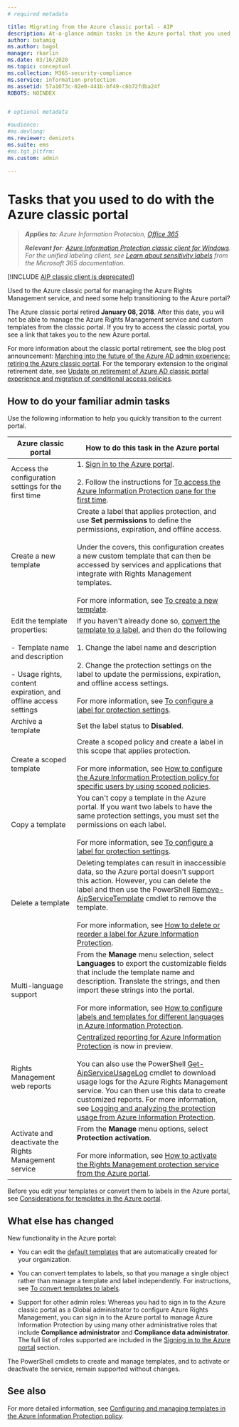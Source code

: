 ```yaml
---
# required metadata

title: Migrating from the Azure classic portal - AIP
description: At-a-glance admin tasks in the Azure portal that you used to do in the Azure classic portal
author: batamig
ms.author: bagol
manager: rkarlin
ms.date: 03/16/2020
ms.topic: conceptual
ms.collection: M365-security-compliance
ms.service: information-protection
ms.assetid: 57a1073c-02e0-441b-bf49-c6b72fdba24f
ROBOTS: NOINDEX


# optional metadata

#audience:
#ms.devlang:
ms.reviewer: demizets
ms.suite: ems
#ms.tgt_pltfrm:
ms.custom: admin

---
```



# Tasks that you used to do with the Azure classic portal

>***Applies to**: Azure Information Protection, [Office 365](https://download.microsoft.com/download/E/C/F/ECF42E71-4EC0-48FF-AA00-577AC14D5B5C/Azure_Information_Protection_licensing_datasheet_EN-US.pdf)*
>
>***Relevant for**: [Azure Information Protection classic client for Windows](faqs.md#whats-the-difference-between-the-azure-information-protection-classic-and-unified-labeling-clients). For the unified labeling client, see [Learn about sensitivity labels](/microsoft-365/compliance/sensitivity-labels) from the Microsoft 365 documentation.*

[!INCLUDE [AIP classic client is deprecated](includes/classic-client-deprecation.md)]
>

Used to the Azure classic portal for managing the Azure Rights Management service, and need some help transitioning to the Azure portal?

The Azure classic portal retired **January 08, 2018**. After this date, you will not be able to manage the Azure Rights Management service and custom templates from the classic portal. If you try to access the classic portal, you see a link that takes you to the new Azure portal.

For more information about the classic portal retirement, see the blog post announcement: [Marching into the future of the Azure AD admin experience: retiring the Azure classic portal](https://cloudblogs.microsoft.com/enterprisemobility/2017/09/18/marching-into-the-future-of-the-azure-ad-admin-experience-retiring-the-azure-classic-portal/). For the temporary extension to the original retirement date, see [Update on retirement of Azure AD classic portal experience and migration of conditional access policies](https://cloudblogs.microsoft.com/enterprisemobility/2017/11/29/update-on-retirement-of-azure-ad-classic-portal-experience-and-migration-of-conditional-access-policies/).

## How to do your familiar admin tasks

Use the following information to help you quickly transition to the current portal.

|Azure classic portal|How to do this task in the Azure portal
|-----------|--------------------|
|Access the configuration settings for the first time|1. [Sign in to the Azure portal](configure-policy.md#signing-in-to-the-azure-portal).<br /><br />2. Follow the instructions for [To access the Azure Information Protection pane for the first time](configure-policy.md#to-access-the-azure-information-protection-pane-for-the-first-time).
|Create a new template|Create a label that applies protection, and use **Set permissions** to define the permissions, expiration, and offline access. <br /><br />Under the covers, this configuration creates a new custom template that can then be accessed by services and applications that integrate with Rights Management templates.<br /><br />For more information, see [To create a new template](configure-policy-templates.md#to-create-a-new-template).
|Edit the template properties: <br /><br />- Template name and description<br /><br />- Usage rights, content expiration, and offline access settings|If you haven't already done so, [convert the template to a label](configure-policy-templates.md#to-convert-templates-to-labels), and then do the following<br /><br />1. Change the label name and description<br /><br />2. Change the protection settings on the label to update the permissions, expiration, and offline access settings.<br /><br />For more information, see [To configure a label for protection settings](configure-policy-protection.md#to-configure-a-label-for-protection-settings).
|Archive a template|Set the label status to **Disabled**.
|Create a scoped template|Create a scoped policy and create a label in this scope that applies protection. <br /><br />For more information, see [How to configure the Azure Information Protection policy for specific users by using scoped policies](configure-policy-scope.md).
|Copy a template|You can't copy a template in the Azure portal. If you want two labels to have the same protection settings, you must set the permissions on each label. <br /><br />For more information, see [To configure a label for protection settings](configure-policy-protection.md#to-configure-a-label-for-protection-settings).
|Delete a template|Deleting templates can result in inaccessible data, so the Azure portal doesn't support this action. However, you can delete the label and then use the PowerShell [Remove-AipServiceTemplate](/powershell/module/aipservice/remove-aipservicetemplate) cmdlet to remove the template. <br /><br />For more information, see [How to delete or reorder a label for Azure Information Protection](configure-policy-delete-reorder.md).
|Multi-language support|From the **Manage** menu selection, select **Languages** to export the customizable fields that include the template name and description. Translate the strings, and then import these strings into the portal. <br /><br />For more information, see [How to configure labels and templates for different languages in Azure Information Protection](configure-policy-languages.md).
|Rights Management web reports|[Centralized reporting for Azure Information Protection](reports-aip.md) is now in preview.<br /><br />You can also use the PowerShell [Get-AipServiceUsageLog](/powershell/module/aipservice/get-aipserviceuserlog) cmdlet to download usage logs for the Azure Rights Management service. You can then use this data to create customized reports. For more information, see [Logging and analyzing the protection usage from Azure Information Protection](log-analyze-usage.md).
|Activate and deactivate the Rights Management service|From the **Manage** menu options, select **Protection activation**.<br /><br />For more information, see [How to activate the Rights Management protection service from the Azure portal](activate-azure.md).

Before you edit your templates or convert them to labels in the Azure portal, see [Considerations for templates in the Azure portal](configure-policy-templates.md#considerations-for-templates-in-the-azure-portal).


## What else has changed

New functionality in the Azure portal:

- You can edit the [default templates](configure-policy-templates.md#default-templates) that are automatically created for your organization.

- You can convert templates to labels, so that you manage a single object rather than manage a template and label independently. For instructions, see [To convert templates to labels](configure-policy-templates.md#to-convert-templates-to-labels).

- Support for other admin roles: Whereas you had to sign in to the Azure classic portal as a Global administrator to configure Azure Rights Management, you can sign in to the Azure portal to manage Azure Information Protection by using many other administrative roles that include **Compliance administrator** and **Compliance data administrator**. The full list of roles supported are included in the [Signing in to the Azure portal](configure-policy.md#signing-in-to-the-azure-portal) section.

The PowerShell cmdlets to create and manage templates, and to activate or deactivate the service, remain supported without changes.

## See also
For more detailed information, see [Configuring and managing templates in the Azure Information Protection policy](configure-policy-templates.md).

